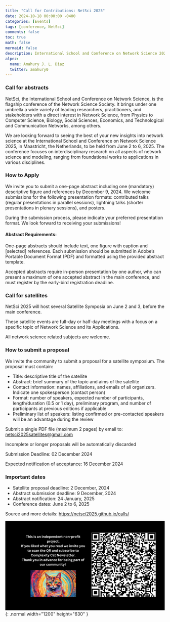```yaml
---
title: "Call for Contributions: NetSci 2025"
date: 2024-10-18 00:00:00 -0400
categories: [Events]
tags: [conference, NetSci]
comments: false
toc: true
math: false
mermaid: false
description: International School and Conference on Network Science 2025, in Maastricht, the Netherlands, to be held from June 2 to 6, 2025. 
alpez:
  name: Amahury J. L. Diaz
  twitter: amahury0
---
```

### Call for abstracts
NetSci, the International School and Conference on Network Science, is the flagship conference of the Network Science Society. It brings under one umbrella a wide variety of leading researchers, practitioners, and stakeholders with a direct interest in Network Science, from Physics to Computer Science, Biology, Social Sciences, Economics, and Technological and Communication Networks, among others.

We are looking forward to seeing the best of your new insights into network science at the International School and Conference on Network Science 2025, in Maastricht, the Netherlands, to be held from June 2 to 6, 2025. The conference focuses on interdisciplinary research on all aspects of network science and modeling, ranging from foundational works to applications in various disciplines.

### How to Apply
We invite you to submit a one-page abstract including one (mandatory) descriptive figure and references by December 9, 2024. We welcome submissions for the following presentation formats: contributed talks (regular presentations in parallel sessions), lightning talks (shorter presentations in plenary sessions), and posters.

During the submission process, please indicate your preferred presentation format. We look forward to receiving your submissions!

#### Abstract Requirements:
One-page abstracts should include text, one figure with caption and [selected] references. Each submission should be submitted in Adobe’s Portable Document Format (PDF) and formatted using the provided abstract template.

Accepted abstracts require in-person presentation by one author, who can present a maximum of one accepted abstract in the main conference, and must register by the early-bird registration deadline.

### Call for satellites
NetSci 2025 will host several Satellite Symposia on June 2 and 3, before the main conference.

These satellite events are full-day or half-day meetings with a focus on a specific topic of Network Science and its Applications.

All network science related subjects are welcome.

### How to submit a proposal
We invite the community to submit a proposal for a satellite symposium. The proposal must contain:
- Title: descriptive title of the satellite
- Abstract: brief summary of the topic and aims of the satellite
- Contact information: names, affiliations, and emails of all organizers. Indicate one spokesperson (contact person)
- Format: number of speakers, expected number of participants, length/duration (0.5 or 1 day), preliminary program, and number of participants at previous editions if applicable
- Preliminary list of speakers: listing confirmed or pre-contacted speakers will be an advantage during the review

Submit a single PDF file (maximum 2 pages) by email to: netsci2025satellites@gmail.com

Incomplete or longer proposals will be automatically discarded

Submission Deadline: 02 December 2024

Expected notification of acceptance: 16 December 2024

### Important dates
- Satellite proposal deadline: 2 December, 2024
- Abstract submission deadline: 9 December, 2024
- Abstract notification: 24 January, 2025
- Conference dates: June 2 to 6, 2025

Source and more details: https://netsci2025.github.io/calls/

![Desktop View](/assets/img/fix/complexity-cat-newsletter.png){: .normal width="1200" height="630" }
